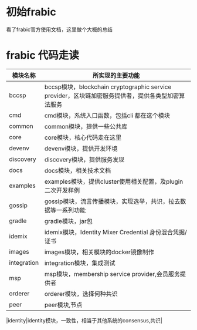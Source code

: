 # 初始frabic
看了frabic官方使用文档，这里做个大概的总结







# frabic 代码走读

|模块名称 |所实现的主要功能|
|-|-|
|bccsp|bccsp模块，blockchain cryptographic service provider，区块链加密服务提供者，提供各类型加密算法服务|
|cmd|cmd模块，系统入口函数，包括cli 都在这个模块|
|common|common模块，提供一些公共库|
|core|core模块，核心代码走在这里|
|devenv|devenv模块，提供开发环境|
|discovery|discovery模块，提供服务发现|
|docs|docs模块，相关技术文档|
|examples|examples模块，提供cluster使用相关配置，及plugin二次开发样例|
|gossip|gossip模块，流言传播模块，实现选举，共识，拉去数据等一系列功能|
|gradle|gradle模块，jar包|
|idemix|idemix模块，Identity Mixer Credential 身份混合凭据/证书|
|images|images模块，相关模块的docker镜像制作|
|integration|integration模块，集成测试|
|msp|msp模块，membership service provider,会员服务提供者|
|orderer|orderer模块，选择何种共识|
|peer|peer模块,节点|
















|identity|identity模块，一致性，相当于其他系统的consensus,共识|
